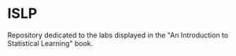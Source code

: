 # ISLP
Repository dedicated to the labs displayed in the "An Introduction to Statistical Learning" book.
